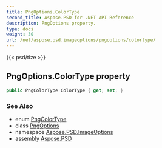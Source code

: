 ```yaml
---
title: PngOptions.ColorType
second_title: Aspose.PSD for .NET API Reference
description: PngOptions property. 
type: docs
weight: 30
url: /net/aspose.psd.imageoptions/pngoptions/colortype/
---
```

{{< psd/tize >}}
## PngOptions.ColorType property

```csharp
public PngColorType ColorType { get; set; }
```

### See Also

* enum [PngColorType](../../../aspose.psd.fileformats.png/pngcolortype/)
* class [PngOptions](../)
* namespace [Aspose.PSD.ImageOptions](../../pngoptions/)
* assembly [Aspose.PSD](../../../)



